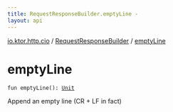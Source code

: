 ```yaml
---
title: RequestResponseBuilder.emptyLine - 
layout: api
---
```


<div class='api-docs-breadcrumbs'><a href="../index.html">io.ktor.http.cio</a> / <a href="index.html">RequestResponseBuilder</a> / <a href="./empty-line.html">emptyLine</a></div>

# emptyLine

<div class="signature"><code><span class="keyword">fun </span><span class="identifier">emptyLine</span><span class="symbol">(</span><span class="symbol">)</span><span class="symbol">: </span><a href="https://kotlinlang.org/api/latest/jvm/stdlib/kotlin/-unit/index.html"><span class="identifier">Unit</span></a></code></div>

Append an empty line (CR + LF in fact)

